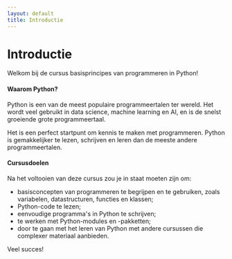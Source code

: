 ```yaml
---
layout: default
title: Introductie
---
```


# Introductie

Welkom bij de cursus basisprincipes van programmeren in Python!

#### Waarom Python?
Python is een van de meest populaire programmeertalen ter wereld.
Het wordt veel gebruikt in data science, machine learning en AI, en is de snelst groeiende grote programmeertaal.

Het is een perfect startpunt om kennis te maken met programmeren.
Python is gemakkelijker te lezen, schrijven en leren dan de meeste andere programmeertalen.

#### Cursusdoelen

Na het voltooien van deze cursus zou je in staat moeten zijn om:

- basisconcepten van programmeren te begrijpen en te gebruiken, zoals variabelen, datastructuren, functies en klassen;
- Python-code te lezen;
- eenvoudige programma's in Python te schrijven;
- te werken met Python-modules en -pakketten;
- door te gaan met het leren van Python met andere cursussen die complexer materiaal aanbieden.

Veel succes!
